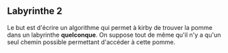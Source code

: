 ## Labyrinthe 2

Le but est d'écrire un algorithme qui permet à kirby de trouver la pomme dans un labyrinthe **quelconque**. On suppose tout de même qu'il n'y a qu'un seul chemin possible permettant d'accéder à cette pomme.
